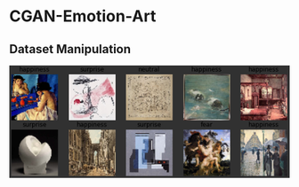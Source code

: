 # CGAN-Emotion-Art

## Dataset Manipulation
![Dataset samples](https://github.com/MarvinMartin24/CGAN-Emotion-Art/blob/master/images/dataset_samples.png)
